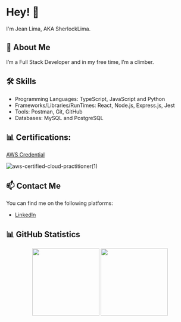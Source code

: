 # Hey! 👋

I'm Jean Lima, AKA SherlockLima.

## 🚀 About Me
I’m a Full Stack Developer and in my free time, I’m a climber.

## 🛠️ Skills
- Programming Languages: TypeScript, JavaScript and Python
- Frameworks/Libraries/RunTimes: React, Node.js, Express.js, Jest
- Tools: Postman, Git, GitHub
- Databases: MySQL and PostgreSQL

## 📊 Certifications:
[AWS Credential](https://www.credly.com/badges/15674070-03ec-44c5-b087-206f2c168899/public_url/)

![aws-certified-cloud-practitioner(1)](https://github.com/SherlockLima/SherlockLima/assets/121984647/2be12cda-6fb9-4dee-b5d5-6ca9a9924b62)

## 📫 Contact Me
You can find me on the following platforms:
- [LinkedIn](https://www.linkedin.com/in/cb-jean-lima/)

## 📊 GitHub Statistics

<div align="center">
  <img height="180em" src="https://github-readme-stats.vercel.app/api?username=SherlockLima&show_icons=true&theme=tokyonight&include_all_commits=true&count_private=true"/>
  <img height="180em" src="https://github-readme-stats.vercel.app/api/top-langs/?username=SherlockLima&layout=compact&langs_count=7&theme=tokyonight"/>
</div>
